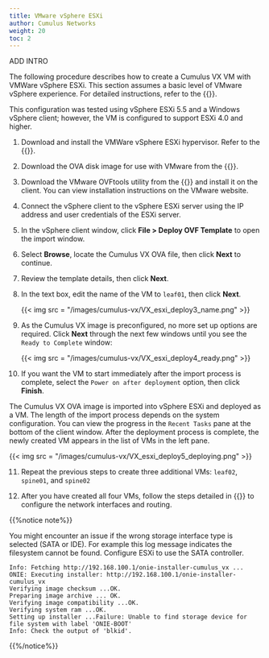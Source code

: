 ```yaml
---
title: VMware vSphere ESXi
author: Cumulus Networks
weight: 20
toc: 2
---
```


ADD INTRO

The following procedure describes how to create a Cumulus VX VM with VMWare vSphere ESXi. This section assumes a basic level of VMware vSphere experience. For detailed instructions, refer to the {{<exlink url="https://docs.vmware.com/en/VMware-vSphere/index.html" text="VMware vSphere documentation">}}.

This configuration was tested using vSphere ESXi 5.5 and a Windows vSphere client; however, the VM is configured to support ESXi 4.0 and higher.

1. Download and install the VMWare vSphere ESXi hypervisor. Refer to the {{<exlink url="http://www.vmware.com/products/vsphere.html" text="VMWare vSphere documentation">}}.

2. Download the OVA disk image for use with VMware from the {{<exlink url="https://cumulusnetworks.com/products/cumulus-vx/download/" text="Cumulus Networks website">}}.

3. Download the VMware OVFtools utility from the {{<exlink url="https://my.vmware.com/web/vmware/details?productId=352&downloadGroup=OVFTOOL350" text="VMware downloads page">}} and install it on the client. You can view installation instructions on the VMware website.

4. Connect the vSphere client to the vSphere ESXi server using the IP address and user credentials of the ESXi server.

5. In the vSphere client window, click **File > Deploy OVF Template** to open the import window.

6. Select **Browse**, locate the Cumulus VX OVA file, then click **Next** to continue.

7. Review the template details, then click **Next**.

8. In the text box, edit the name of the VM to `leaf01`, then click **Next**.

    {{< img src = "/images/cumulus-vx/VX_esxi_deploy3_name.png" >}}

9. As the Cumulus VX image is preconfigured, no more set up options are required. Click **Next** through the next few windows until you see the `Ready to Complete` window:

    {{< img src = "/images/cumulus-vx/VX_esxi_deploy4_ready.png" >}}

10. If you want the VM to start immediately after the import process is complete, select the `Power on after deployment` option, then click **Finish**.

   The Cumulus VX OVA image is imported into vSphere ESXi and deployed as a VM. The length of the import process depends on the system configuration. You can view the progress in the `Recent Tasks` pane at the bottom of the client window. After the deployment process is complete, the newly created VM appears in the list of VMs in the left pane.

   {{< img src = "/images/cumulus-vx/VX_esxi_deploy5_deploying.png" >}}

11. Repeat the previous steps to create three additional VMs: `leaf02`, `spine01`, and `spine02`

12. After you have created all four VMs, follow the steps detailed in {{<link url="Create-a-Two-Leaf-Two-Spine-Topology" text="Create a Two-Leaf, Two-Spine Topology">}} to configure the network interfaces and routing.

{{%notice note%}}

You might encounter an issue if the wrong storage interface type is selected (SATA or IDE). For example this log message indicates the filesystem cannot be found. Configure ESXi to use the SATA controller.

```
Info: Fetching http://192.168.100.1/onie-installer-cumulus_vx ...
ONIE: Executing installer: http://192.168.100.1/onie-installer-cumulus_vx
Verifying image checksum ...OK.
Preparing image archive ... OK.
Verifying image compatibility ...OK.
Verifying system ram ...OK.
Setting up installer ...Failure: Unable to find storage device for file system with label 'ONIE-BOOT'
Info: Check the output of 'blkid'.
```

{{%/notice%}}
